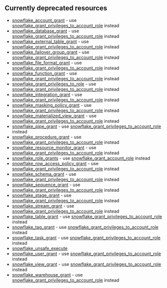 ## Currently deprecated resources

- [snowflake_account_grant](./resources/account_grant) - use [snowflake_grant_privileges_to_account_role](./resources/grant_privileges_to_account_role) instead
- [snowflake_database_grant](./resources/database_grant) - use [snowflake_grant_privileges_to_account_role](./resources/grant_privileges_to_account_role) instead
- [snowflake_external_table_grant](./resources/external_table_grant) - use [snowflake_grant_privileges_to_account_role](./resources/grant_privileges_to_account_role) instead
- [snowflake_failover_group_grant](./resources/failover_group_grant) - use [snowflake_grant_privileges_to_account_role](./resources/grant_privileges_to_account_role) instead
- [snowflake_file_format_grant](./resources/file_format_grant) - use [snowflake_grant_privileges_to_account_role](./resources/grant_privileges_to_account_role) instead
- [snowflake_function_grant](./resources/function_grant) - use [snowflake_grant_privileges_to_account_role](./resources/grant_privileges_to_account_role) instead
- [snowflake_grant_privileges_to_role](./resources/grant_privileges_to_role) - use [snowflake_grant_privileges_to_account_role](./resources/grant_privileges_to_account_role) instead
- [snowflake_integration_grant](./resources/integration_grant) - use [snowflake_grant_privileges_to_account_role](./resources/grant_privileges_to_account_role) instead
- [snowflake_masking_policy_grant](./resources/masking_policy_grant) - use [snowflake_grant_privileges_to_account_role](./resources/grant_privileges_to_account_role) instead
- [snowflake_materialized_view_grant](./resources/materialized_view_grant) - use [snowflake_grant_privileges_to_account_role](./resources/grant_privileges_to_account_role) instead
- [snowflake_pipe_grant](./resources/pipe_grant) - use [snowflake_grant_privileges_to_account_role](./resources/grant_privileges_to_account_role) instead
- [snowflake_procedure_grant](./resources/procedure_grant) - use [snowflake_grant_privileges_to_account_role](./resources/grant_privileges_to_account_role) instead
- [snowflake_resource_monitor_grant](./resources/resource_monitor_grant) - use [snowflake_grant_privileges_to_account_role](./resources/grant_privileges_to_account_role) instead
- [snowflake_role_grants](./resources/role_grants) - use [snowflake_grant_account_role](./resources/grant_account_role) instead
- [snowflake_row_access_policy_grant](./resources/row_access_policy_grant) - use [snowflake_grant_privileges_to_account_role](./resources/grant_privileges_to_account_role) instead
- [snowflake_schema_grant](./resources/schema_grant) - use [snowflake_grant_privileges_to_account_role](./resources/grant_privileges_to_account_role) instead
- [snowflake_sequence_grant](./resources/sequence_grant) - use [snowflake_grant_privileges_to_account_role](./resources/grant_privileges_to_account_role) instead
- [snowflake_stage_grant](./resources/stage_grant) - use [snowflake_grant_privileges_to_account_role](./resources/grant_privileges_to_account_role) instead
- [snowflake_stream_grant](./resources/stream_grant) - use [snowflake_grant_privileges_to_account_role](./resources/grant_privileges_to_account_role) instead
- [snowflake_table_grant](./resources/table_grant) - use [snowflake_grant_privileges_to_account_role](./resources/grant_privileges_to_account_role) instead
- [snowflake_tag_grant](./resources/tag_grant) - use [snowflake_grant_privileges_to_account_role](./resources/grant_privileges_to_account_role) instead
- [snowflake_task_grant](./resources/task_grant) - use [snowflake_grant_privileges_to_account_role](./resources/grant_privileges_to_account_role) instead
- [snowflake_unsafe_execute](./resources/unsafe_execute)
- [snowflake_user_grant](./resources/user_grant) - use [snowflake_grant_privileges_to_account_role](./resources/grant_privileges_to_account_role) instead
- [snowflake_view_grant](./resources/view_grant) - use [snowflake_grant_privileges_to_account_role](./resources/grant_privileges_to_account_role) instead
- [snowflake_warehouse_grant](./resources/warehouse_grant) - use [snowflake_grant_privileges_to_account_role](./resources/grant_privileges_to_account_role) instead
